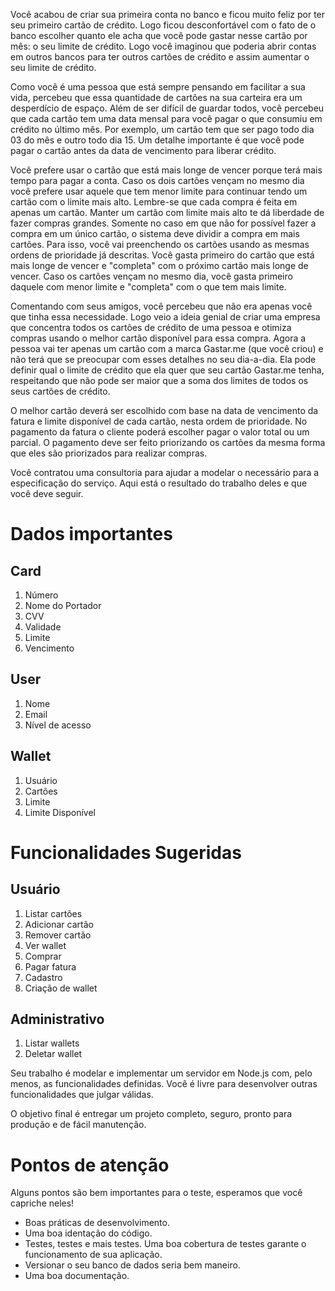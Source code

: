 Você acabou de criar sua primeira conta no banco e ficou muito feliz por ter seu primeiro cartão de crédito. Logo ficou desconfortável com o fato de o banco escolher quanto ele acha que você pode gastar nesse cartão por mês: o seu limite de crédito. Logo você imaginou que poderia abrir contas em outros bancos para ter outros cartões de crédito e assim aumentar o seu limite de crédito.

Como você é uma pessoa que está sempre pensando em facilitar a sua vida, percebeu que essa quantidade de cartões na sua carteira era um desperdício de espaço. Além de ser difícil de guardar todos, você percebeu que cada cartão tem uma data mensal para você pagar o que consumiu em crédito no último mês. Por exemplo, um cartão tem que ser pago todo dia 03 do mês e outro todo dia 15. Um detalhe importante é que você pode pagar o cartão antes da data de vencimento para liberar crédito.

Você prefere usar o cartão que está mais longe de vencer porque terá mais tempo para pagar a conta. Caso os dois cartões vençam no mesmo dia você prefere usar aquele que tem menor limite para continuar tendo um cartão com o limite mais alto. Lembre-se que cada compra é feita em apenas um cartão. Manter um cartão com limite mais alto te dá liberdade de fazer compras grandes. Somente no caso em que não for possível fazer a compra em um único cartão, o sistema deve dividir a compra em mais cartões. Para isso, você vai preenchendo os cartões usando as mesmas ordens de prioridade já descritas. Você gasta primeiro do cartão que está mais longe de vencer e "completa" com o próximo cartão mais longe de vencer. Caso os cartões vençam no mesmo dia, você gasta primeiro daquele com menor limite e "completa" com o que tem mais limite.

Comentando com seus amigos, você percebeu que não era apenas você que tinha essa necessidade. Logo veio a ideia genial de criar uma empresa que concentra todos os cartões de crédito de uma pessoa e otimiza compras usando o melhor cartão disponível para essa compra. Agora a pessoa vai ter apenas um cartão com a marca Gastar.me (que você criou) e não terá que se preocupar com esses detalhes no seu dia-a-dia. Ela pode definir qual o limite de crédito que ela quer que seu cartão Gastar.me tenha, respeitando que não pode ser maior que a soma dos limites de todos os seus cartões de crédito.

O melhor cartão deverá ser escolhido com base na data de vencimento da fatura e limite disponível de cada cartão, nesta ordem de prioridade. No pagamento da fatura o cliente poderá escolher pagar o valor total ou um parcial. O pagamento deve ser feito priorizando os cartões da mesma forma que eles são priorizados para realizar compras.

Você contratou uma consultoria para ajudar a modelar o necessário para a especificação do serviço. Aqui está o resultado do trabalho deles e que você deve seguir.

# Dados importantes

## Card

1. Número
2. Nome do Portador
3. CVV
4. Validade
5. Limite
6. Vencimento

## User

1. Nome
2. Email
3. Nível de acesso

## Wallet

1. Usuário
2. Cartões
3. Limite
4. Limite Disponível

# Funcionalidades Sugeridas

## Usuário

1. Listar cartões
2. Adicionar cartão
3. Remover cartão
4. Ver wallet
5. Comprar
6. Pagar fatura
7. Cadastro
8. Criação de wallet

## Administrativo

1. Listar wallets
2. Deletar wallet

Seu trabalho é modelar e implementar um servidor em Node.js com, pelo menos, as funcionalidades definidas. Você é livre para desenvolver outras funcionalidades que julgar válidas.

O objetivo final é entregar um projeto completo, seguro, pronto para produção e de fácil manutenção.

# Pontos de atenção

Alguns pontos são bem importantes para o teste, esperamos que você capriche neles!

- Boas práticas de desenvolvimento.
- Uma boa identação do código.
- Testes, testes e mais testes. Uma boa cobertura de testes garante o
funcionamento de sua aplicação.
- Versionar o seu banco de dados seria bem maneiro.
- Uma boa documentação.